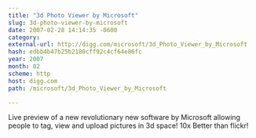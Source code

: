 ```yaml
---
title: "3d Photo Viewer by Microsoft"
slug: 3d-photo-viewer-by-microsoft
date: 2007-02-28 14:14:35 -0600
category: 
external-url: http://digg.com/microsoft/3d_Photo_Viewer_by_Microsoft
hash: edbb4b47b25b2180cff92c4cf64e86fc
year: 2007
month: 02
scheme: http
host: digg.com
path: /microsoft/3d_Photo_Viewer_by_Microsoft

---
```


Live preview of a new revolutionary new software by Microsoft allowing people to tag, view and upload pictures in 3d space! 10x Better than flickr!
